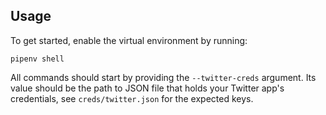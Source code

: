 ## Usage

To get started, enable the virtual environment by running:

```shell
pipenv shell
```

All commands should start by providing the `--twitter-creds` argument. Its value should be the path to JSON file that holds your Twitter app's credentials, see `creds/twitter.json` for the expected keys.